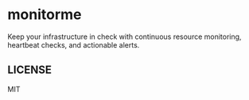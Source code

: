 # monitorme
Keep your infrastructure in check with continuous resource monitoring, heartbeat checks, and actionable alerts.

## LICENSE
MIT
